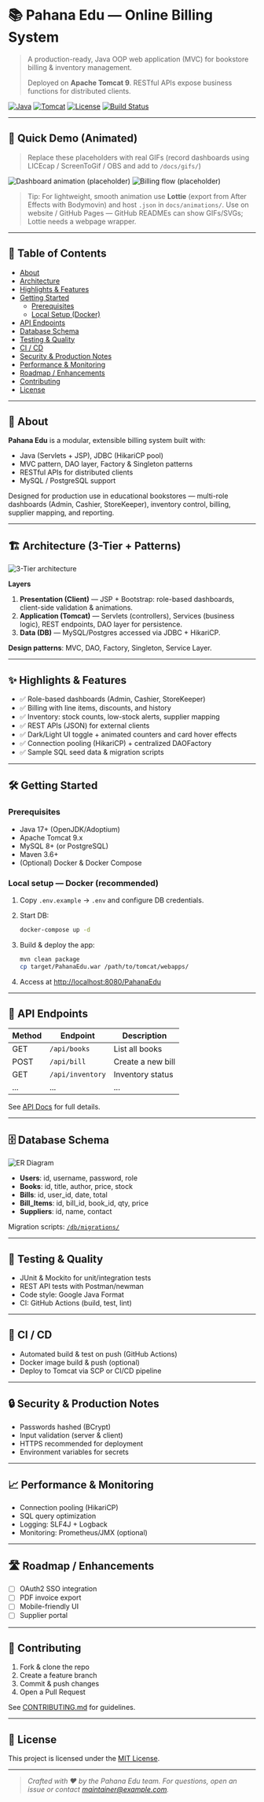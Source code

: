 # 📚 Pahana Edu — Online Billing System

> A production-ready, Java OOP web application (MVC) for bookstore billing & inventory management.  
>  
> Deployed on **Apache Tomcat 9**. RESTful APIs expose business functions for distributed clients.

[![Java](https://img.shields.io/badge/Java-17-orange?style=for-the-badge&logo=openjdk)](https://adoptium.net/)
[![Tomcat](https://img.shields.io/badge/Tomcat-9.0-yellow?style=for-the-badge&logo=apachetomcat)](https://tomcat.apache.org/)
[![License](https://img.shields.io/badge/License-MIT-green?style=for-the-badge)](LICENSE)
[![Build Status](https://img.shields.io/github/actions/workflow/status/yourusername/PahanaEdu/ci.yml?branch=main&style=for-the-badge)](https://github.com/yourusername/PahanaEdu/actions)

---

## 🚀 Quick Demo (Animated)
> Replace these placeholders with real GIFs (record dashboards using LICEcap / ScreenToGif / OBS and add to `/docs/gifs/`)

![Dashboard animation (placeholder)](docs/gifs/dashboard-demo.gif)
![Billing flow (placeholder)](docs/gifs/billing-flow.gif)

> Tip: For lightweight, smooth animation use **Lottie** (export from After Effects with Bodymovin) and host `.json` in `docs/animations/`. Use on website / GitHub Pages — GitHub READMEs can show GIFs/SVGs; Lottie needs a webpage wrapper.

---

## 📌 Table of Contents
- [About](#about)  
- [Architecture](#architecture)  
- [Highlights & Features](#highlights--features)  
- [Getting Started](#getting-started)  
  - [Prerequisites](#prerequisites)  
  - [Local Setup (Docker)](#local-setup-docker)  
- [API Endpoints](#api-endpoints)  
- [Database Schema](#database-schema)  
- [Testing & Quality](#testing--quality)  
- [CI / CD](#ci--cd)  
- [Security & Production Notes](#security--production-notes)  
- [Performance & Monitoring](#performance--monitoring)  
- [Roadmap / Enhancements](#roadmap--enhancements)  
- [Contributing](#contributing)  
- [License](#license)

---

## 📘 About
**Pahana Edu** is a modular, extensible billing system built with:
- Java (Servlets + JSP), JDBC (HikariCP pool)
- MVC pattern, DAO layer, Factory & Singleton patterns
- RESTful APIs for distributed clients
- MySQL / PostgreSQL support

Designed for production use in educational bookstores — multi-role dashboards (Admin, Cashier, StoreKeeper), inventory control, billing, supplier mapping, and reporting.

---

## 🏗 Architecture (3-Tier + Patterns)

![3-Tier architecture]([docs/architecture/3-tier-architecture.png](https://drive.google.com/file/d/1CYIlNvpfL_n0TepSgTy0GSYY3Hnf1iJB/view?usp=sharing))

**Layers**
1. **Presentation (Client)** — JSP + Bootstrap: role-based dashboards, client-side validation & animations.
2. **Application (Tomcat)** — Servlets (controllers), Services (business logic), REST endpoints, DAO layer for persistence.
3. **Data (DB)** — MySQL/Postgres accessed via JDBC + HikariCP.

**Design patterns**: MVC, DAO, Factory, Singleton, Service Layer.

---

## ✨ Highlights & Features
- ✅ Role-based dashboards (Admin, Cashier, StoreKeeper)  
- ✅ Billing with line items, discounts, and history  
- ✅ Inventory: stock counts, low-stock alerts, supplier mapping  
- ✅ REST APIs (JSON) for external clients  
- ✅ Dark/Light UI toggle + animated counters and card hover effects  
- ✅ Connection pooling (HikariCP) + centralized DAOFactory  
- ✅ Sample SQL seed data & migration scripts

---

## 🛠 Getting Started

### Prerequisites
- Java 17+ (OpenJDK/Adoptium)  
- Apache Tomcat 9.x  
- MySQL 8+ (or PostgreSQL)  
- Maven 3.6+  
- (Optional) Docker & Docker Compose

### Local setup — Docker (recommended)
1. Copy `.env.example` → `.env` and configure DB credentials.
2. Start DB:
    ```bash
    docker-compose up -d
    ```
3. Build & deploy the app:
    ```bash
    mvn clean package
    cp target/PahanaEdu.war /path/to/tomcat/webapps/
    ```

4. Access at [http://localhost:8080/PahanaEdu](http://localhost:8080/PahanaEdu)

---

## 🔗 API Endpoints

| Method | Endpoint                | Description                |
|--------|------------------------|----------------------------|
| GET    | `/api/books`           | List all books             |
| POST   | `/api/bill`            | Create a new bill          |
| GET    | `/api/inventory`       | Inventory status           |
| ...    | ...                    | ...                        |

See [API Docs](docs/api.md) for full details.

---

## 🗄 Database Schema

![ER Diagram](docs/architecture/er-diagram.png)

- **Users**: id, username, password, role
- **Books**: id, title, author, price, stock
- **Bills**: id, user_id, date, total
- **Bill_Items**: id, bill_id, book_id, qty, price
- **Suppliers**: id, name, contact

Migration scripts: [`/db/migrations/`](db/migrations/)

---

## 🧪 Testing & Quality

- JUnit & Mockito for unit/integration tests
- REST API tests with Postman/newman
- Code style: Google Java Format
- CI: GitHub Actions (build, test, lint)

---

## 🚦 CI / CD

- Automated build & test on push (GitHub Actions)
- Docker image build & push (optional)
- Deploy to Tomcat via SCP or CI/CD pipeline

---

## 🔒 Security & Production Notes

- Passwords hashed (BCrypt)
- Input validation (server & client)
- HTTPS recommended for deployment
- Environment variables for secrets

---

## 📈 Performance & Monitoring

- Connection pooling (HikariCP)
- SQL query optimization
- Logging: SLF4J + Logback
- Monitoring: Prometheus/JMX (optional)

---

## 🛣 Roadmap / Enhancements

- [ ] OAuth2 SSO integration
- [ ] PDF invoice export
- [ ] Mobile-friendly UI
- [ ] Supplier portal

---

## 🤝 Contributing

1. Fork & clone the repo
2. Create a feature branch
3. Commit & push changes
4. Open a Pull Request

See [CONTRIBUTING.md](CONTRIBUTING.md) for guidelines.

---

## 📄 License

This project is licensed under the [MIT License](LICENSE).

---

> _Crafted with ❤️ by the Pahana Edu team. For questions, open an issue or contact [maintainer@example.com](mailto:maintainer@example.com)._
